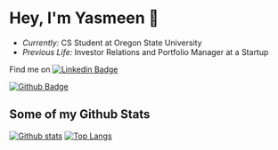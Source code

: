 # Hey, I'm Yasmeen :wave:
- <i>Currently:</i> CS Student at Oregon State University
- <i>Previous Life:</i> Investor Relations and Portfolio Manager at a Startup

Find me on [![Linkedin Badge](https://img.shields.io/badge/-yasmeenazeem-0072b1?style=flat&logo=Linkedin&logoColor=white&link=https://www.linkedin.com/in/yasmeenazeem/)](https://www.linkedin.com/in/yasmeenazeem/) 

[![Github Badge](https://img.shields.io/badge/-Yas7777-grey?style=flat&logo=github&logoColor=white&link=https://github.com/Yas7777/)](https://www.github.com/Yas7777/) 

## Some of my Github Stats
[![Github stats](https://github-readme-stats.vercel.app/api?username=Yas7777&show_icons=true&include_all_commits=true)](https://github.com/Yas7777/github-readme-stats)
[![Top Langs](https://github-readme-stats.vercel.app/api/top-langs/?username=Yas7777&layout=compact)](https://github.com/Yas7777/github-readme-stats)

